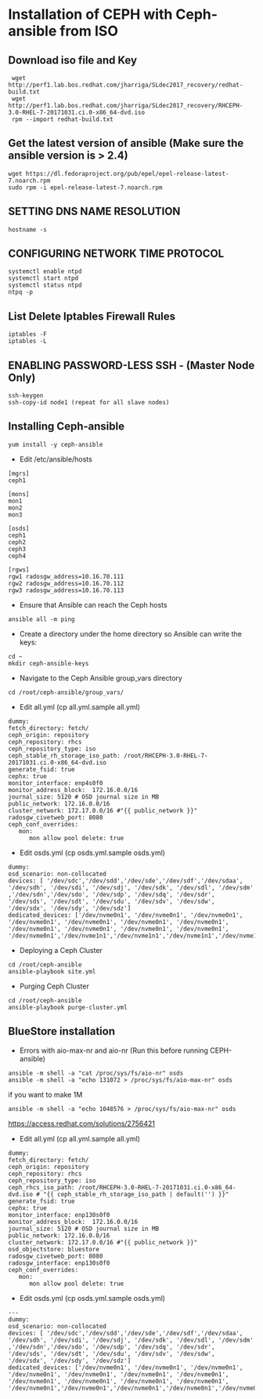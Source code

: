 # Installation of CEPH with Ceph-ansible from ISO
## Download iso file and Key
```
 wget http://perf1.lab.bos.redhat.com/jharriga/SLdec2017_recovery/redhat-build.txt
 wget http://perf1.lab.bos.redhat.com/jharriga/SLdec2017_recovery/RHCEPH-3.0-RHEL-7-20171031.ci.0-x86_64-dvd.iso
 rpm --import redhat-build.txt
```
## Get the latest version of ansible (Make sure the ansible version is > 2.4)
```
wget https://dl.fedoraproject.org/pub/epel/epel-release-latest-7.noarch.rpm
sudo rpm -i epel-release-latest-7.noarch.rpm 
```
## SETTING DNS NAME RESOLUTION
```
hostname -s
```
## CONFIGURING NETWORK TIME PROTOCOL
```yum install -y ntp
systemctl enable ntpd
systemctl start ntpd
systemctl status ntpd
ntpq -p
```
## List Delete Iptables Firewall Rules
```
iptables -F
iptables -L
```
## ENABLING PASSWORD-LESS SSH  - (Master Node Only)
```
ssh-keygen
ssh-copy-id node1 (repeat for all slave nodes)
```

## Installing Ceph-ansible 
```
yum install -y ceph-ansible
```
* Edit /etc/ansible/hosts
```
[mgrs]
ceph1

[mons]
mon1
mon2
mon3

[osds]
ceph1
ceph2
ceph3
ceph4

[rgws]
rgw1 radosgw_address=10.16.70.111
rgw2 radosgw_address=10.16.70.112
rgw3 radosgw_address=10.16.70.113
```
* Ensure that Ansible can reach the Ceph hosts
```
ansible all -m ping
```
* Create a directory under the home directory so Ansible can write the keys:
```
cd ~
mkdir ceph-ansible-keys
```

* Navigate to the Ceph Ansible group_vars directory
```
cd /root/ceph-ansible/group_vars/
```

* Edit all.yml (cp all.yml.sample all.yml)
```
dummy:
fetch_directory: fetch/
ceph_origin: repository
ceph_repository: rhcs
ceph_repository_type: iso
ceph_stable_rh_storage_iso_path: /root/RHCEPH-3.0-RHEL-7-20171031.ci.0-x86_64-dvd.iso
generate_fsid: true
cephx: true
monitor_interface: enp4s0f0
monitor_address_block:  172.16.0.0/16
journal_size: 5120 # OSD journal size in MB
public_network: 172.16.0.0/16
cluster_network: 172.17.0.0/16 #"{{ public_network }}"
radosgw_civetweb_port: 8080
ceph_conf_overrides:
   mon:
      mon allow pool delete: true
```

* Edit osds.yml (cp osds.yml.sample osds.yml)
```
dummy:
osd_scenario: non-collocated
devices: [ '/dev/sdc','/dev/sdd','/dev/sde','/dev/sdf','/dev/sdaa', '/dev/sdh', '/dev/sdi', '/dev/sdj', '/dev/sdk', '/dev/sdl', '/dev/sdm' ,'/dev/sdn','/dev/sdo', '/dev/sdp', '/dev/sdq', '/dev/sdr', '/dev/sds', '/dev/sdt', '/dev/sdu', '/dev/sdv', '/dev/sdw', '/dev/sdx', '/dev/sdy', '/dev/sdz']
dedicated_devices: ['/dev/nvme0n1', '/dev/nvme0n1', '/dev/nvme0n1', '/dev/nvme0n1', '/dev/nvme0n1', '/dev/nvme0n1', '/dev/nvme0n1', '/dev/nvme0n1', '/dev/nvme0n1', '/dev/nvme0n1', '/dev/nvme0n1', '/dev/nvme0n1','/dev/nvme1n1','/dev/nvme1n1','/dev/nvme1n1','/dev/nvme1n1','/dev/nvme1n1','/dev/nvme1n1','/dev/nvme1n1','/dev/nvme1n1','/dev/nvme1n1','/dev/nvme1n1','/dev/nvme1n1','/dev/nvme1n1']
```

* Deploying a Ceph Cluster
```
cd /root/ceph-ansible
ansible-playbook site.yml
```

* Purging Ceph Cluster
```
cd /root/ceph-ansible
ansible-playbook purge-cluster.yml
```

## BlueStore installation
* Errors with aio-max-nr and aio-nr (Run this before running CEPH-ansible)
```
ansible -m shell -a "cat /proc/sys/fs/aio-nr" osds
ansible -m shell -a "echo 131072 > /proc/sys/fs/aio-max-nr" osds
```
if you want to make 1M
```
ansible -m shell -a "echo 1048576 > /proc/sys/fs/aio-max-nr" osds
```

https://access.redhat.com/solutions/2756421

* Edit all.yml (cp all.yml.sample all.yml)
```
dummy:
fetch_directory: fetch/
ceph_origin: repository
ceph_repository: rhcs
ceph_repository_type: iso
ceph_rhcs_iso_path: /root/RHCEPH-3.0-RHEL-7-20171031.ci.0-x86_64-dvd.iso # "{{ ceph_stable_rh_storage_iso_path | default('') }}"
generate_fsid: true
cephx: true
monitor_interface: enp130s0f0
monitor_address_block:  172.16.0.0/16
journal_size: 5120 # OSD journal size in MB
public_network: 172.16.0.0/16
cluster_network: 172.17.0.0/16 #"{{ public_network }}"
osd_objectstore: bluestore
radosgw_civetweb_port: 8080
radosgw_interface: enp130s0f0
ceph_conf_overrides:
   mon:
      mon allow pool delete: true
```
* Edit osds.yml (cp osds.yml.sample osds.yml)
```
---
dummy:
osd_scenario: non-collocated
devices: [ '/dev/sdc','/dev/sdd','/dev/sde','/dev/sdf','/dev/sdaa', '/dev/sdh', '/dev/sdi', '/dev/sdj', '/dev/sdk', '/dev/sdl', '/dev/sdm' ,'/dev/sdn','/dev/sdo', '/dev/sdp', '/dev/sdq', '/dev/sdr', '/dev/sds', '/dev/sdt', '/dev/sdu', '/dev/sdv', '/dev/sdw', '/dev/sdx', '/dev/sdy', '/dev/sdz']
dedicated_devices: ['/dev/nvme0n1', '/dev/nvme0n1', '/dev/nvme0n1', '/dev/nvme0n1', '/dev/nvme0n1', '/dev/nvme0n1', '/dev/nvme0n1', '/dev/nvme0n1', '/dev/nvme0n1', '/dev/nvme0n1', '/dev/nvme0n1', '/dev/nvme0n1','/dev/nvme0n1','/dev/nvme0n1','/dev/nvme0n1','/dev/nvme0n1','/dev/nvme0n1','/dev/nvme0n1','/dev/nvme0n1','/dev/nvme0n1','/dev/nvme0n1','/dev/nvme0n1','/dev/nvme0n1','/dev/nvme0n1']
```


